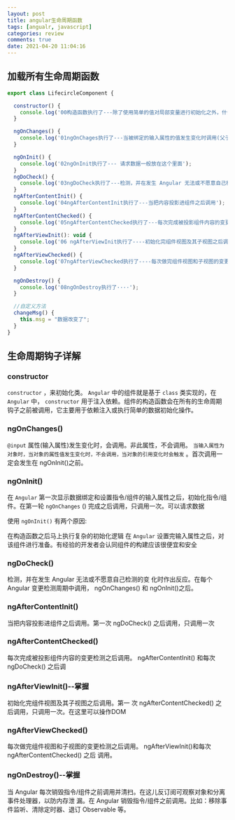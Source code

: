 ```yaml
---
layout: post
title: angular生命周期函数
tags: [angualr, javascript]
categories: review
comments: true
date: 2021-04-20 11:04:16
---
```


## 加载所有生命周期函数

```js
export class LifecircleComponent {

  constructor() {
    console.log('00构造函数执行了---除了使用简单的值对局部变量进行初始化之外，什么都不应该做')
  }

  ngOnChanges() {
    console.log('01ngOnChages执行了---当被绑定的输入属性的值发生变化时调用(父子组件传值的时候会触发)');
  }

  ngOnInit() {
    console.log('02ngOnInit执行了--- 请求数据一般放在这个里面');
  }
  ngDoCheck() {
    console.log('03ngDoCheck执行了---检测，并在发生 Angular 无法或不愿意自己检测的变化时作出反应');
  }
  ngAfterContentInit() {
    console.log('04ngAfterContentInit执行了---当把内容投影进组件之后调用');
  }
  ngAfterContentChecked() {
    console.log('05ngAfterContentChecked执行了---每次完成被投影组件内容的变更检测之后调用');
  }
  ngAfterViewInit(): void {
    console.log('06 ngAfterViewInit执行了----初始化完组件视图及其子视图之后调用（dom操作放在这个里面）');
  }
  ngAfterViewChecked() {
    console.log('07ngAfterViewChecked执行了----每次做完组件视图和子视图的变更检测之后调用');
  }

  ngOnDestroy() {
    console.log('08ngOnDestroy执行了····');
  }

  //自定义方法
  changeMsg() {
    this.msg = "数据改变了";
  }
}
```

<!-- more -->

## 生命周期钩子详解

### constructor

`constructor` ，来初始化类。 `Angular` 中的组件就是基于 `class` 类实现的，在 `Angular` 中， `constructor` 用于注入依赖。组件的构造函数会在所有的生命周期钩子之前被调用，它主要用于依赖注入或执行简单的数据初始化操作。

### ngOnChanges()

`@input` 属性(输入属性)发生变化时，会调用。非此属性，不会调用。 `当输入属性为对象时，当对象的属性值发生变化时，不会调用，当对象的引用变化时会触发` 。首次调用一 定会发生在 ngOnInit()之前。

### ngOnInit()

在 `Angular` 第一次显示数据绑定和设置指令/组件的输入属性之后，初始化指令/组件。在第一轮 `ngOnChanges` () 完成之后调用，只调用一次。可以请求数据

使用 `ngOnInit()` 有两个原因:

在构造函数之后马上执行复杂的初始化逻辑
在 `Angular` 设置完输入属性之后，对该组件进行准备。有经验的开发者会认同组件的构建应该很便宜和安全

### ngDoCheck()

检测，并在发生 Angular 无法或不愿意自己检测的变 化时作出反应。在每个 Angular 变更检测周期中调用， ngOnChanges() 和 ngOnInit()之后。

### ngAfterContentInit()

当把内容投影进组件之后调用。第一次 ngDoCheck() 之后调用，只调用一次

### ngAfterContentChecked()

每次完成被投影组件内容的变更检测之后调用。 ngAfterContentInit() 和每次 ngDoCheck() 之后调

### ngAfterViewInit()--掌握

初始化完组件视图及其子视图之后调用。第一 次 ngAfterContentChecked() 之后调用，只调用一次。在这里可以操作DOM

### ngAfterViewChecked()

每次做完组件视图和子视图的变更检测之后调用。 ngAfterViewInit()和每次 ngAfterContentChecked() 之后 调用。

### ngOnDestroy()--掌握

当 Angular 每次销毁指令/组件之前调用并清扫。在这儿反订阅可观察对象和分离事件处理器，以防内存泄 漏。在 Angular 销毁指令/组件之前调用。比如：移除事件监听、清除定时器、退订 Observable 等。
